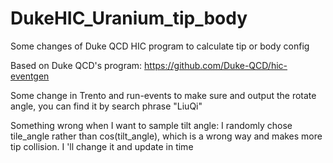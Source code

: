 # DukeHIC_Uranium_tip_body
Some changes of Duke QCD HIC program to calculate tip or body config 

Based on Duke QCD's program: https://github.com/Duke-QCD/hic-eventgen

Some change in Trento and run-events to make sure and output the rotate angle, you can find it by search phrase "LiuQi"

Something wrong when I want to sample tilt angle: I randomly chose tile_angle rather than cos(tilt_angle), which is a wrong way and makes more tip collision.
I 'll change it and update in time
